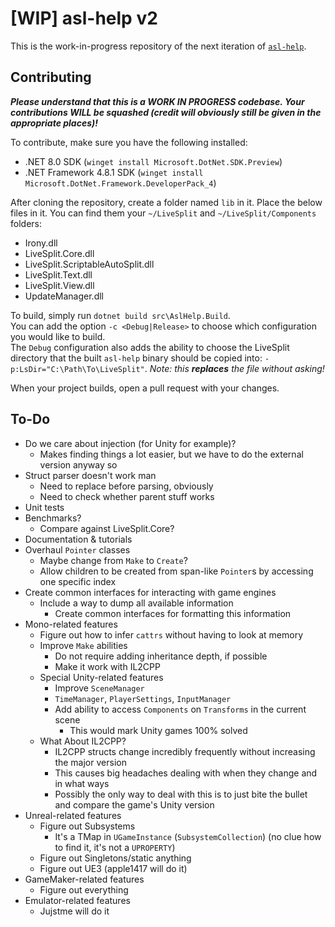 # [WIP] asl-help v2

This is the work-in-progress repository of the next iteration of [`asl-help`](https://github.com/just-ero/asl-help).

## Contributing

***Please understand that this is a WORK IN PROGRESS codebase. Your contributions WILL be squashed (credit will obviously still be given in the appropriate places)!***

To contribute, make sure you have the following installed:
* .NET 8.0 SDK (`winget install Microsoft.DotNet.SDK.Preview`)
* .NET Framework 4.8.1 SDK (`winget install Microsoft.DotNet.Framework.DeveloperPack_4`)

After cloning the repository, create a folder named `lib` in it. Place the below files in it. You can find them your `~/LiveSplit` and `~/LiveSplit/Components` folders:
* Irony.dll
* LiveSplit.Core.dll
* LiveSplit.ScriptableAutoSplit.dll
* LiveSplit.Text.dll
* LiveSplit.View.dll
* UpdateManager.dll

To build, simply run `dotnet build src\AslHelp.Build`.  
You can add the option `-c <Debug|Release>` to choose which configuration you would like to build.  
The `Debug` configuration also adds the ability to choose the LiveSplit directory that the built `asl-help` binary should be copied into: `-p:LsDir="C:\Path\To\LiveSplit"`. *Note: this **replaces** the file without asking!*

When your project builds, open a pull request with your changes.

## To-Do

- Do we care about injection (for Unity for example)?
  - Makes finding things a lot easier, but we have to do the external version anyway so
- Struct parser doesn't work man
  - Need to replace before parsing, obviously
  - Need to check whether parent stuff works
- Unit tests
- Benchmarks?
  - Compare against LiveSplit.Core?
- Documentation & tutorials
- Overhaul `Pointer` classes
  - Maybe change from `Make` to `Create`?
  - Allow children to be created from span-like `Pointer`s by accessing one specific index
- Create common interfaces for interacting with game engines
  - Include a way to dump all available information
    - Create common interfaces for formatting this information
- Mono-related features
  - Figure out how to infer `cattrs` without having to look at memory
  - Improve `Make` abilities
    - Do not require adding inheritance depth, if possible
    - Make it work with IL2CPP
  - Special Unity-related features
    - Improve `SceneManager`
    - `TimeManager`, `PlayerSettings`, `InputManager`
    - Add ability to access `Components` on `Transforms` in the current scene
      - This would mark Unity games 100% solved
  - What About IL2CPP?
    - IL2CPP structs change incredibly frequently without increasing the major version
    - This causes big headaches dealing with when they change and in what ways
    - Possibly the only way to deal with this is to just bite the bullet and compare the game's Unity version
- Unreal-related features
  - Figure out Subsystems
    - It's a TMap in `UGameInstance` (`SubsystemCollection`) (no clue how to find it, it's not a `UPROPERTY`)
  - Figure out Singletons/static anything
  - Figure out UE3 (apple1417 will do it)
- GameMaker-related features
  - Figure out everything
- Emulator-related features
  - Jujstme will do it

